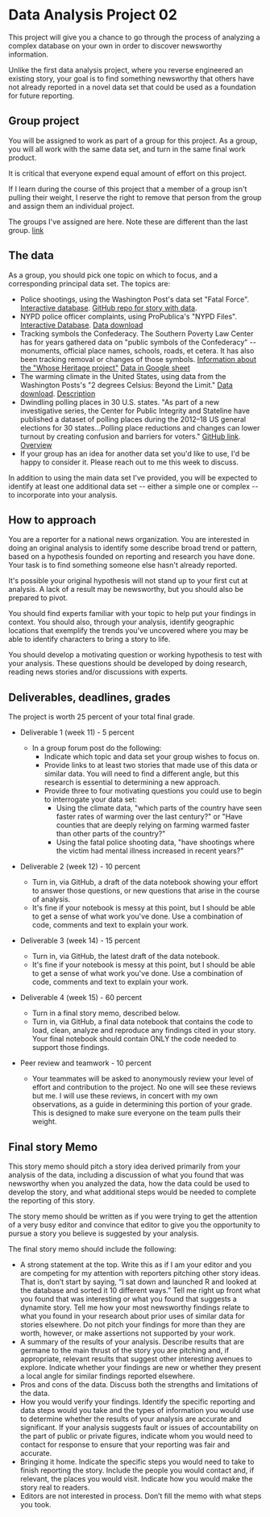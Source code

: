 # Data Analysis Project 02

This project will give you a chance to go through the process of analyzing a complex database on your own in order to discover newsworthy information.

Unlike the first data analysis project, where you reverse engineered an existing story, your goal is to find something newsworthy that others have not already reported in a novel data set that could be used as a foundation for future reporting.

## Group project

You will be assigned to work as part of a group for this project.  As a group, you will all work with the same data set, and turn in the same final work product.

It is critical that everyone expend equal amount of effort on this project.  

If I learn during the course of this project that a member of a group isn't pulling their weight, I reserve the right to remove that person from the group and assign them an individual project.

The groups I've assigned are here. Note these are different than the last group. [link](https://umd.instructure.com/courses/1288268/groups#tab-75451)

## The data

As a group, you should pick one topic on which to focus, and a corresponding principal data set.  The topics are:

* Police shootings, using the Washington Post's data set "Fatal Force". [Interactive database](https://www.washingtonpost.com/graphics/investigations/police-shootings-database/). [GitHub repo for story with data](https://github.com/washingtonpost/data-homicides).
* NYPD police officer complaints, using ProPublica's "NYPD Files". [Interactive Database](https://projects.propublica.org/nypd-ccrb/). [Data download](https://www.propublica.org/datastore/dataset/civilian-complaints-against-new-york-city-police-officers)
* Tracking symbols the Confederacy.  The Southern Poverty Law Center has for years gathered data on "public symbols of the Confederacy" -- monuments, official place names, schools, roads, et cetera.  It has also been tracking removal or changes of those symbols. [Information about the "Whose Heritage project"](https://www.splcenter.org/20190201/whose-heritage-public-symbols-confederacy) [Data in Google sheet](https://docs.google.com/spreadsheets/d/1W4H2qa2THM1ni53QYZftGob_k_Bf9HreFAtCERfjCIU/edit?pli=1#gid=1205021846)
* The warming climate in the United States, using data from the Washington Posts's "2 degrees Celsius: Beyond the Limit." [Data download](https://github.com/washingtonpost/data-2C-beyond-the-limit-usa/). [Description](https://www.washingtonpost.com/climate-environment/2020/08/07/how-use-posts-climate-data-analysis/)
* Dwindling polling places in 30 U.S. states. "As part of a new investigative series, the Center for Public Integrity and Stateline have published a dataset of polling places during the 2012–18 US general elections for 30 states...Polling place reductions and changes can lower turnout by creating confusion and barriers for voters." [GitHub link](https://github.com/PublicI/us-polling-places). [Overview](https://publicintegrity.org/politics/elections/ballotboxbarriers/data-release-sheds-light-on-past-polling-place-changes)
* If your group has an idea for another data set you'd like to use, I'd be happy to consider it.  Please reach out to me this week to discuss.

In addition to using the main data set I've provided, you will be expected to identify at least one additional data set -- either a simple one or complex -- to incorporate into your analysis.

## How to approach

You are a reporter for a national news organization. You are interested in doing an original analysis to identify some describe broad trend or pattern, based on a hypothesis founded on reporting and research you have done.  Your task is to find something someone else hasn't already reported.  

It's possible your original hypothesis will not stand up to your first cut at analysis. A lack of a result may be newsworthy, but you should also be prepared to pivot.    

You should find experts familiar with your topic to help put your findings in context. You should also, through your analysis, identify geographic locations that exemplify the trends you've uncovered where you may be able to identify characters to bring a story to life.    

You should develop a motivating question or working hypothesis to test with your analysis.  These questions should be developed by doing research, reading news stories and/or discussions with experts.  

## Deliverables, deadlines, grades

The project is worth 25 percent of your total final grade.

* Deliverable 1 (week 11) - 5 percent
  * In a group forum post do the following:
    * Indicate which topic and data set your group wishes to focus on.
    * Provide links to at least two stories that made use of this data or similar data. You will need to find a different angle, but this research is essential to determining a new approach.   
    * Provide three to four motivating questions you could use to begin to interrogate your data set:
        * Using the climate data, "which parts of the country have seen faster rates of warming over the last century?" or "Have counties that are deeply relying on farming warmed faster than other parts of the country?"
        * Using the fatal police shooting data, "have shootings where the victim had mental illness increased in recent years?"

* Deliverable 2 (week 12) - 10 percent
  * Turn in, via GitHub, a draft of the data notebook showing your effort to answer those questions, or new questions that arise in the course of analysis.
  * It's fine if your notebook is messy at this point, but I should be able to get a sense of what work you've done. Use a combination of code, comments and text to explain your work.

* Deliverable 3 (week 14) - 15 percent
  * Turn in, via GitHub, the latest draft of the data notebook.
  * It's fine if your notebook is messy at this point, but I should be able to get a sense of what work you've done. Use a combination of code, comments and text to explain your work.  

* Deliverable 4 (week 15) - 60 percent
  * Turn in a final story memo, described below.
  * Turn in, via GitHub, a final data notebook that contains the code to load, clean, analyze and reproduce any findings cited in your story.  Your final notebook should contain ONLY the code needed to support those findings.  

* Peer review and teamwork - 10 percent
  * Your teammates will be asked to anonymously review your level of effort and contribution to the project. No one will see these reviews but me. I will use these reviews, in concert with my own observations, as a guide in determining this portion of your grade. This is designed to make sure everyone on the team pulls their weight.   

## Final story Memo

This story memo should pitch a story idea derived primarily from your analysis of the data, including a discussion of what you found that was newsworthy when you analyzed the data, how the data could be used to develop the story, and what additional steps would be needed to complete the reporting of this story.

The story memo should be written as if you were trying to get the attention of a very busy editor and convince that editor to give you the opportunity to pursue a story you believe is suggested by your analysis.

The final story memo should include the following:

* A strong statement at the top. Write this as if I am your editor and you are competing for my attention with reporters pitching other story ideas. That is, don’t start by saying, “I sat down and launched R and looked at the database and sorted it 10 different ways.” Tell me right up front what you found that was interesting or what you found that suggests a dynamite story. Tell me how your most newsworthy findings relate to what you found in your research about prior uses of similar data for stories elsewhere. Do not pitch your findings for more than they are worth, however, or make assertions not supported by your work.
* A summary of the results of your analysis. Describe results that are germane to the main thrust of the story you are pitching and, if appropriate, relevant results that suggest other interesting avenues to explore. Indicate whether your findings are new or whether they present a local angle for similar findings reported elsewhere.
* Pros and cons of the data. Discuss both the strengths and limitations of the data.
* How you would verify your findings. Identify the specific reporting and data steps would you take and the types of information you would use to determine whether the results of your analysis are accurate and significant. If your analysis suggests fault or issues of accountability on the part of public or private figures, indicate whom you would need to contact for response to ensure that your reporting was fair and accurate.
* Bringing it home. Indicate the specific steps you would need to take to finish reporting the story. Include the people you would contact and, if relevant, the places you would visit. Indicate how you would make the story real to readers.
* Editors are not interested in process. Don’t fill the memo with what steps you took.
